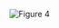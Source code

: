 
![Figure 4](https://user-images.githubusercontent.com/63568880/206448659-1f3f8143-0632-48cc-8a4b-a30e25b6dbb5.svg)
